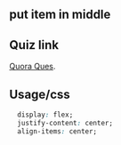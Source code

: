 
## put item in middle
## Quiz link
[Quora Ques](httpshttps://quera.org/problemset/68275/).

## Usage/css

```css
  display: flex;
  justify-content: center;
  align-items: center;
```

